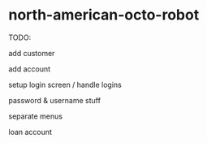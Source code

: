 north-american-octo-robot
=========================
TODO: 

add customer

add account

setup login screen / handle logins

password & username stuff

separate menus

loan account
